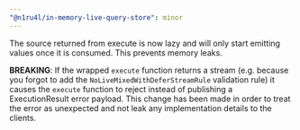 ```yaml
---
"@n1ru4l/in-memory-live-query-store": minor
---
```


The source returned from execute is now lazy and will only start emitting values once it is consumed. This prevents memory leaks.

**BREAKING**: If the wrapped `execute` function returns a stream (e.g. because you forgot to add the `NoLiveMixedWithDeferStreamRule` validation rule) it causes the `execute` function to reject instead of publishing a ExecutionResult error payload. This change has been made in order to treat the error as unexpected and not leak any implementation details to the clients.
